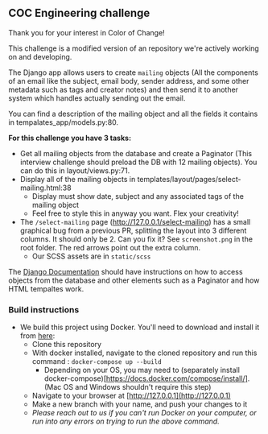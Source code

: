 ## COC Engineering challenge

Thank you for your interest in Color of Change!

This challenge is a modified version of an repository we're actively working on and developing.

The Django app allows users to create `mailing` objects (All the components of an email like the subject, email body, sender address, and some other metadata such as tags and creator notes) and then send it to another system which handles actually sending out the email.

You can find a description of the mailing object and all the fields it contains in tempalates_app/models.py:80.

**For this challenge you have 3 tasks:**

- Get all mailing objects from the database and create a Paginator (This interview challenge should preload the DB with 12 mailing objects). You can do this in layout/views.py:71.
- Display all of the mailing objects in templates/layout/pages/select-mailing.html:38
  - Display must show date, subject and any associated tags of the mailing object
  - Feel free to style this in anyway you want. Flex your creativity!
- The `/select-mailing` page (http://127.0.0.1/select-mailing) has a small graphical bug from a previous PR, splitting the layout into 3 different columns. It should only be 2. Can you fix it? See `screenshot.png` in the root folder. The red arrows point out the extra column.
  - Our SCSS assets are in `static/scss`

The [Django Documentation](https://docs.djangoproject.com/en/3.0/) should have instructions on how to access objects from the database and other elements such as a Paginator and how HTML tempaltes work.

### Build instructions

- We build this project using Docker. You'll need to download and install it from [here](https://www.docker.com/products/docker-desktop):
  - Clone this repository
  - With docker installed, navigate to the cloned repository and run this command : `docker-compose up --build`
    - Depending on your OS, you may need to (separately install docker-compose)[https://docs.docker.com/compose/install/]. (Mac OS and Windows shouldn't require this step)
  - Navigate to your browser at [http://127.0.0.1](http://127.0.0.1)
  - Make a new branch with your name, and push your changes to it
  - *Please reach out to us if you can't run Docker on your computer, or run into any errors on trying to run the above command.*